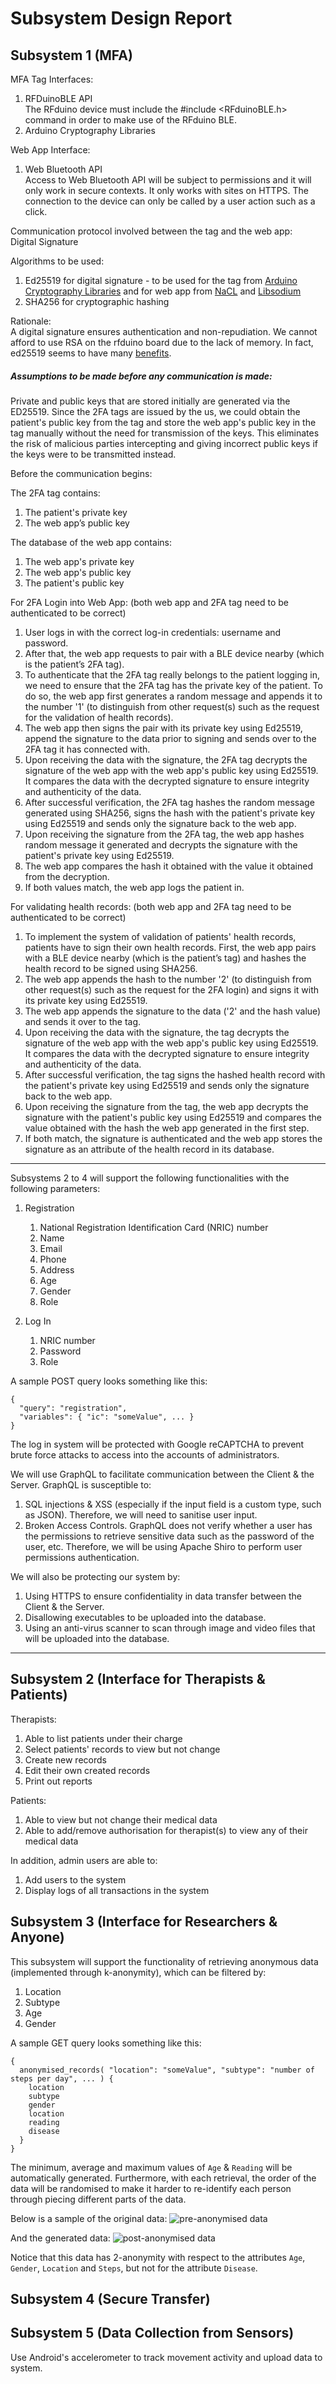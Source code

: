 # Subsystem Design Report

## Subsystem 1 (MFA)

MFA Tag Interfaces:
1. RFDuinoBLE API  
The RFduino device must include the #include <RFduinoBLE.h> command in order to make use of the RFduino BLE. 
1. Arduino Cryptography Libraries

Web App Interface:
1. Web Bluetooth API  
Access to Web Bluetooth API will be subject to permissions and it will only work in secure contexts. It only works with sites on HTTPS.  The connection to the device can only be called by a user action such as a click. 

Communication protocol involved between the tag and the web app:  
Digital Signature

Algorithms to be used:
1. Ed25519 for digital signature - to be used for the tag from [Arduino Cryptography Libraries](https://rweather.github.io/arduinolibs/crypto.html) and for web app from [NaCL](https://github.com/dchest/tweetnacl-js#public-key-authenticated-encryption-box) and [Libsodium](https://github.com/jedisct1/libsodium.js)
1. SHA256 for cryptographic hashing

Rationale:  
A digital signature ensures authentication and non-repudiation. We cannot afford to use RSA on the rfduino board due to the lack of memory. In fact, ed25519 seems to have many [benefits](https://risan.io/upgrade-ssh-key-to-ed25519.html). 


##### Assumptions to be made before any communication is made:
Private and public keys that are stored initially are generated via the ED25519. Since the 2FA tags are issued by the us, we could obtain the patient's public key from the tag and store the web app's public key in the tag manually without the need for transmission of the keys. This eliminates the risk of malicious parties intercepting and giving incorrect public keys if the keys were to be transmitted instead. 

Before the communication begins:  

The 2FA tag contains:
1. The patient's private key
1. The web app’s public key

The database of the web app contains: 
1. The web app's private key 
1. The web app's public key 
1. The patient's public key


For 2FA Login into Web App: (both web app and 2FA tag need to be authenticated to be correct)
1. User logs in with the correct log-in credentials: username and password. 
1. After that, the web app requests to pair with a BLE device nearby (which is the patient’s 2FA tag).  
1. To authenticate that the 2FA tag really belongs to the patient logging in, we need to ensure that the 2FA tag has the private key of the patient. To do so, the web app first generates a random message and appends it to the number '1' (to distinguish from other request(s) such as the request for the validation of health records).
1. The web app then signs the pair with its private key using Ed25519, append the signature to the data prior to signing and sends over to the 2FA tag it has connected with.
1. Upon receiving the data with the signature, the 2FA tag decrypts the signature of the web app with the web app's public key using Ed25519. It compares the data with the decrypted signature to ensure integrity and authenticity of the data.
1. After successful verification, the 2FA tag hashes the random message generated using SHA256, signs the hash with the patient's private key using Ed25519 and sends only the signature back to the web app.
1. Upon receiving the signature from the 2FA tag, the web app hashes random message it generated and decrypts the signature with the patient's private key using Ed25519.
1. The web app compares the hash it obtained with the value it obtained from the decryption.
1. If both values match, the web app logs the patient in. 


For validating health records: (both web app and 2FA tag need to be authenticated to be correct)
1. To implement the system of validation of patients' health records, patients have to sign their own health records. First, the web app pairs with a BLE device nearby (which is the patient’s tag) and hashes the health record to be signed using SHA256.
1. The web app appends the hash to the number '2' (to distinguish from other request(s) such as the request for the 2FA login) and signs it with its private key using Ed25519.
1. The web app appends the signature to the data ('2' and the hash value) and sends it over to the tag.
1. Upon receiving the data with the signature, the tag decrypts the signature of the web app with the web app's public key using Ed25519. It compares the data with the decrypted signature to ensure integrity and authenticity of the data.
1. After successful verification, the tag signs the hashed health record with the patient's private key using Ed25519 and sends only the signature back to the web app.
1. Upon receiving the signature from the tag, the web app decrypts the signature with the patient's public key using Ed25519 and compares the value obtained with the hash the web app generated in the first step.
1. If both match, the signature is authenticated and the web app stores the signature as an attribute of the health record in its database.

---

Subsystems 2 to 4 will support the following functionalities with the following parameters:

1. Registration
    1. National Registration Identification Card (NRIC) number
    1. Name
    1. Email
    1. Phone
    1. Address
    1. Age
    1. Gender
    1. Role

1. Log In
    1. NRIC number
    1. Password
    1. Role

A sample POST query looks something like this:

```
{
  "query": "registration",
  "variables": { "ic": "someValue", ... }
}
```

The log in system will be protected with Google reCAPTCHA to prevent brute force attacks to access into the accounts of administrators.

We will use GraphQL to facilitate communication between the Client & the Server. GraphQL is susceptible to:
1. SQL injections & XSS (especially if the input field is a custom type, such as JSON). Therefore, we will need to sanitise user input.
1. Broken Access Controls. GraphQL does not verify whether a user has the permissions to retrieve sensitive data such as the password of the user, etc. Therefore, we will be using Apache Shiro to perform user permissions authentication.

We will also be protecting our system by:
1. Using HTTPS to ensure confidentiality in data transfer between the Client & the Server.
1. Disallowing executables to be uploaded into the database. 
1. Using an anti-virus scanner to scan through image and video files that will be uploaded into the database.

---

## Subsystem 2 (Interface for Therapists & Patients)
Therapists:
1. Able to list patients under their charge
1. Select patients' records to view but not change
1. Create new records
1. Edit their own created records
1. Print out reports

Patients:
1. Able to view but not change their medical data
1. Able to add/remove authorisation for therapist(s) to view any of their medical data

In addition, admin users are able to:
1. Add users to the system
1. Display logs of all transactions in the system

## Subsystem 3 (Interface for Researchers & Anyone)
This subsystem will support the functionality of retrieving anonymous data (implemented through k-anonymity), which can be filtered by:
1. Location
1. Subtype
1. Age
1. Gender

A sample GET query looks something like this:

```
{
  anonymised_records( "location": "someValue", "subtype": "number of steps per day", ... ) {
    location
    subtype
    gender
    location
    reading
    disease
  }
}
```

The minimum, average and maximum values of `Age` & `Reading` will be automatically generated. Furthermore, with each retrieval, the order of the data will be randomised to make it harder to re-identify each person through piecing different parts of the data.

Below is a sample of the original data:
![pre-anonymised data](https://github.com/IFS4205-2018-Sem1-Team1/design-report/raw/master/images/pre_anonymisation.png)

And the generated data:
![post-anonymised data](https://github.com/IFS4205-2018-Sem1-Team1/design-report/raw/master/images/post_anonymisation.png)

Notice that this data has 2-anonymity with respect to the attributes `Age`, `Gender`, `Location` and `Steps`, but not for the attribute `Disease`.

## Subsystem 4 (Secure Transfer)

## Subsystem 5 (Data Collection from Sensors)
Use Android's accelerometer to track movement activity and upload data to system.

